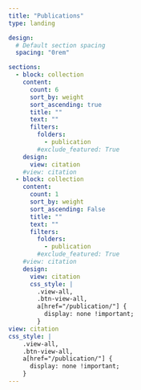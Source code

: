 ```yaml
---
title: "Publications"
type: landing

design:
  # Default section spacing
  spacing: "0rem"

sections:
  - block: collection
    content:
      count: 6
      sort_by: weight
      sort_ascending: true
      title: ""
      text: ""
      filters:
        folders:
          - publication
        #exclude_featured: True
    design:
      view: citation
    #view: citation
  - block: collection
    content:
      count: 1
      sort_by: weight
      sort_ascending: False
      title: ""
      text: ""
      filters:
        folders:
          - publication
        #exclude_featured: True
    #view: citation
    design:
      view: citation
      css_style: |
        .view-all,
        .btn-view-all,
        a[href="/publication/"] {
          display: none !important;
        }
view: citation
css_style: |
    .view-all,
    .btn-view-all,
    a[href="/publication/"] {
      display: none !important;
    }
---
```

